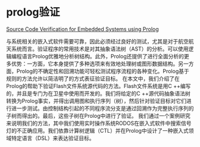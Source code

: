 # prolog验证

[Source Code Verification for Embedded Systems using Prolog](
https://arxiv.org/abs/1701.00630)

与系统相关的嵌入式软件需要可靠，因此必须经过良好的测试，尤其是对于航空航天系统而言。验证程序的常用技术是对其抽象语法树（AST）的分析。可以使用逻辑编程语言Prolog优雅地分析树结构。此外，Prolog还提供了进行全面分析的更多优势：一方面，它本身提供了多种选项来有效地处理树或图形数据结构。另一方面，Prolog的不确定性和回溯功能可轻松测试程序流程的各种变化。Prolog基于规则的方法允许以简洁明了的方式表征验证目标。
在本文中，我们介绍了在Prolog的帮助下验证Flash文件系统源代码的方法。Flash文件系统是用C ++编写的，并且是专门为在卫星中使用而开发的。我们将给定的C ++源代码抽象语法树转换为Prolog事实，并得出调用图和执行序列（树），然后针对验证目标对它们进行进一步测试。由控制结构引起的不同程序流分支是通过回溯作为完整执行序列的子树而得出的。最后，这些子树在Prolog中进行了验证。
我们通过一个案例研究来说明我们的方法，其中我们使用实时操作系统RODOS在嵌入式软件中搜索信号灯的不正确应用。我们依靠计算树逻辑（CTL）并在Prolog中设计了一种嵌入式领域特定语言（DSL）来表达验证目标。